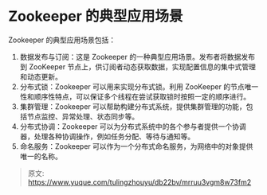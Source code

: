 # Zookeeper 的典型应用场景

Zookeeper 的典型应用场景包括：

1. 数据发布与订阅：这是 Zookeeper 的一种典型应用场景。发布者将数据发布到 ZooKeeper 节点上，供订阅者动态获取数据，实现配置信息的集中式管理和动态更新。
2. 分布式锁：Zookeeper 可以用来实现分布式锁。利用 ZooKeeper 的节点唯一性和顺序性特点，可以保证多个线程在尝试获取锁时按照一定的顺序进行。
3. 集群管理：Zookeeper 可以帮助构建分布式系统，提供集群管理的功能，包括节点监控、异常处理、状态同步等。
4. 分布式协调：Zookeeper 可以为分布式系统中的各个参与者提供一个协调器，处理各种协调操作，例如任务分配、等待与通知等。
5. 命名服务：Zookeeper 可以作为一个分布式命名服务，为网络中的对象提供唯一的名称。





> 原文: <https://www.yuque.com/tulingzhouyu/db22bv/mrruu3vgm8w73fm2>